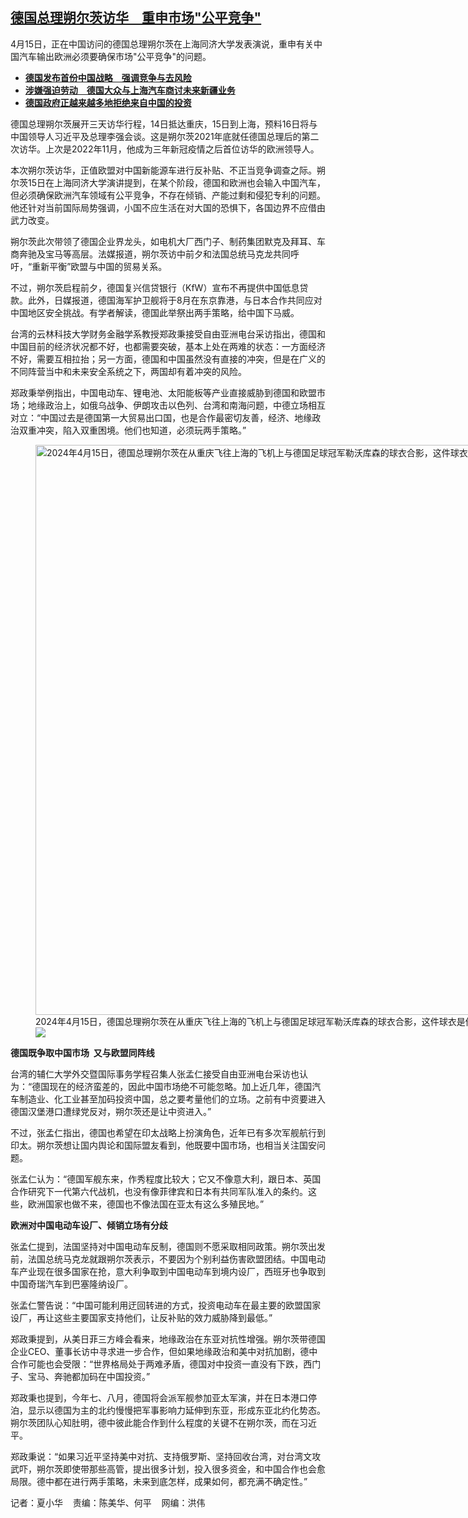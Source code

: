 <!--1713199860000-->
[德国总理朔尔茨访华　重申市场"公平竞争"](https://www.rfa.org/mandarin/yataibaodao/jingmao/hx1-04152024114505.html)
------

<p>4月15日，正在中国访问的德国总理朔尔茨在上海同济大学发表演说，重申有关中国汽车输出欧洲必须要确保市场"公平竞争"的问题。</p><ul><li><a href="https://www.rfa.org/mandarin/yataibaodao/junshiwaijiao/kw-07132023103157.html"><strong>德国发布首份中国战略　强调竞争与去风险</strong></a></li><li><a href="https://www.rfa.org/mandarin/yataibaodao/shaoshuminzu/lu-02142024102514.html"><strong>涉嫌强迫劳动　德国大众与上海汽车商讨未来新疆业务</strong></a></li><li><strong><a href="https://www.rfa.org/mandarin/Xinwen/10-09162023163953.html">德国政府正越来越多地拒绝来自中国的投资</a></strong></li></ul><p><span style="font-weight: 400;">德国总理朔尔茨展开三天访华行程，</span><span style="font-weight: 400;">14</span><span style="font-weight: 400;">日抵达重庆，</span><span style="font-weight: 400;">15</span><span style="font-weight: 400;">日到上海，预料</span><span style="font-weight: 400;">16</span><span style="font-weight: 400;">日将与中国领导人习近平及总理李强会谈。这是朔尔茨</span><span style="font-weight: 400;">2021</span><span style="font-weight: 400;">年底就任德国总理后的第二次访华。上次是</span><span style="font-weight: 400;">2022</span><span style="font-weight: 400;">年</span><span style="font-weight: 400;">11</span><span style="font-weight: 400;">月，他成为三年新冠疫情之后首位访华的欧洲领导人。</span></p><p><span style="font-weight: 400;">本次朔尔茨访华，正值欧盟对中国新能源车进行反补贴、不正当竞争调查之际。朔尔茨</span><span style="font-weight: 400;">15</span><span style="font-weight: 400;">日在上海同济大学演讲提到，在某个阶段，德国和欧洲也会输入中国汽车，但必须确保欧洲汽车领域有公平竞争，不存在倾销、产能过剩和侵犯专利的问题。他还针对当前国际局势强调，小国不应生活在对大国的恐惧下，各国边界不应借由武力改变。</span></p><p><span style="font-weight: 400;">朔尔茨此次带领了德国企业界龙头，如电机大厂西门子、制药集团默克及拜耳、车商奔驰及宝马等高层。法媒报道，朔尔茨访中前夕和法国总统马克龙共同呼吁，“重新平衡”欧盟与中国的贸易关系。</span></p><p><span style="font-weight: 400;">不过，朔尔茨启程前夕，德国复兴信贷银行（</span><span style="font-weight: 400;">KfW</span><span style="font-weight: 400;">）宣布不再提供中国低息贷款。此外，日媒报道，德国海军护卫舰将于</span><span style="font-weight: 400;">8</span><span style="font-weight: 400;">月在东京靠港，与日本合作共同应对中国地区安全挑战。有学者解读，德国此举祭出两手策略，给中国下马威。</span></p><p><span style="font-weight: 400;">台湾的</span><span style="font-weight: 400;">云林科技大学财务金融学系教授郑政秉接受自由亚洲电台采访指出，德国和中国目前的经济状况都不好，也都需要突破，基本上处在两难的状态：一方面经济不好，需要互相拉抬；</span><span style="font-weight: 400;">另一方面，德国和中国虽然没有直接的冲突，但是在广义的不同阵营当中和未来安全系统之下，两国却有着冲突的风险。</span></p><p><span style="font-weight: 400;">郑政秉举例指出，</span><span style="font-weight: 400;">中国电动车、锂电池、太阳能板等产业直接威胁到德国和欧盟市场；地缘政治上，如俄乌战争、伊朗攻击以色列、台湾和南海问题，中德立场相互对立：“中国过去是德国第一大贸易出口国，也是合作最密切友善，经济、地缘政治双重冲突，陷入双重困境。他们也知道，必须玩两手策略。”</span></p><p><figure class="image-richtext image-inline captioned" style="width:1350px;"><img alt="2024年4月15日，德国总理朔尔茨在从重庆飞往上海的飞机上与德国足球冠军勒沃库森的球衣合影，这件球衣是他收到的礼物。（路透社）" height="912" src="https://www.rfa.org/mandarin/yataibaodao/jingmao/hx1-04152024114505.html/2024-04-15t085700z_1441185258_rc2p67aenhk4_rtrmadp_3_germany-politics-bundesliga.jpg/@@images/bf08d938-a0fd-4574-847a-63caf69749b2.jpeg" title="2024-04-15T085700Z_1441185258_RC2P67AENHK4_RTRMADP_3_GERMANY-POLITICS-BUNDESLIGA.JPG" width="1350"/><figcaption class="image-caption">2024年4月15日，德国总理朔尔茨在从重庆飞往上海的飞机上与德国足球冠军勒沃库森的球衣合影，这件球衣是他收到的礼物。（路透社）</figcaption><small></small><div id="zoomattribute"><a data-caption="2024年4月15日，德国总理朔尔茨在从重庆飞往上海的飞机上与德国足球冠军勒沃库森的球衣合影，这件球衣是他收到的礼物。（路透社）" data-fancybox="" href="https://www.rfa.org/mandarin/yataibaodao/jingmao/hx1-04152024114505.html/2024-04-15t085700z_1441185258_rc2p67aenhk4_rtrmadp_3_germany-politics-bundesliga.jpg" id="single_image" title="2024年4月15日，德国总理朔尔茨在从重庆飞往上海的飞机上与德国足球冠军勒沃库森的球衣合影，这件球衣是他收到的礼物。（路透社）"><img src="/++plone++rfa-resources/img/icon-zoom.png"/></a></div></figure></p><p><b>德国既争取中国市场</b><b>  又与</b><b>欧盟同阵线</b></p><p><span style="font-weight: 400;">台湾的辅仁大学外交暨国际事务学程召集人张孟仁接受自由亚洲电台采访也认为：“德国现在的经济蛮差的，因此中国市场绝不可能忽略。加上近几年，德国汽车制造业、化工业甚至加码投资中国，</span><span style="font-weight: 400;">总之要考量他们的立场</span><span style="font-weight: 400;">。之前有中资要进入德国汉堡港口遭绿党反对，朔尔茨还是让中资进入。”</span></p><p><span style="font-weight: 400;">不过，张孟仁指出，德国也希望在印太战略上扮演角色，近年已有多次军舰航行到印太。朔尔茨想让国内舆论和国际盟友看到，他既要中国市场，也相当关注国安问题。</span></p><p><span style="font-weight: 400;">张孟仁认为：“德国军舰东来，作秀程度比较大；它又不像意大利，跟日本、英国合作研究下一代第六代战机，也没有像菲律宾和日本有共同军队准入的条约。</span><span style="font-weight: 400;">这些，欧洲国家也做不来，德国也不像法国在亚太有这么多殖民地。</span><span style="font-weight: 400;">”</span></p><p><b>欧洲对中国电动车设厂、倾销立场有分歧</b></p><p><span style="font-weight: 400;">张孟仁提到，法国坚持对中国电动车反制，德国则不愿采取相同政策。朔尔茨出发前，</span><span style="font-weight: 400;">法国总统</span><span style="font-weight: 400;">马克龙就跟朔尔茨表示，不要因为个别利益伤害欧盟团结。中国电动车</span><span style="font-weight: 400;">产业</span><span style="font-weight: 400;">现在很多国家在抢，意大利争取到中国电动车到境内设厂，西班牙也争取到中国奇瑞汽车到巴塞隆纳设厂。</span></p><p><span style="font-weight: 400;">张孟仁警告说：“中国可能利用迂回转进的方式，投资电动车在最主要的欧盟国家设厂，再让这些主要国家支持他们，让反补贴的效力威胁降到最低。”</span></p><p><span style="font-weight: 400;">郑政秉提到，从美日菲三方峰会看来，地缘政治在东亚对抗性增强。朔尔茨带德国企业</span><span style="font-weight: 400;">CEO</span><span style="font-weight: 400;">、董事长访中寻求进一步合作，但如果地缘政治和美中对抗加剧，德中合作可能也会受限：“世界格局处于两难矛盾，德国对中投资一直没有下跌，西门子、宝马、奔驰都加码在中国投资。”</span></p><p><span style="font-weight: 400;">郑政秉也提到，今年七、八月，德国将会派军舰参加亚太军演，并在日本港口停泊，显示以德国为主的北约慢慢把军事影响力延伸到东亚，形成东亚北约化势态。朔尔茨团队心知肚明，德中彼此能合作到什么程度的关键不在朔尔茨，而在习近平。</span></p><p><span style="font-weight: 400;">郑政秉说：“如果习近平坚持美中对抗、支持俄罗斯、坚持回收台湾，对台湾文攻武吓，朔尔茨即使带那些高管，提出很多计划，投入很多资金，和中国合作也会愈局限。德中都在进行两手策略，未来到底怎样，成果如何，都充满不确定性。”</span></p><p><span style="font-weight: 400;">记者：夏小华    责编：陈美华、何平    网编：洪伟</span></p>
